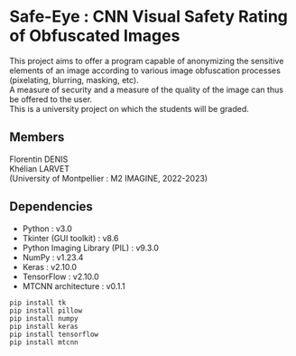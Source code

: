 # Safe-Eye : CNN Visual Safety Rating of Obfuscated Images
This project aims to offer a program capable of anonymizing the sensitive elements of an image according to various image obfuscation processes (pixelating, blurring, masking, etc).  
A measure of security and a measure of the quality of the image can thus be offered to the user.  
This is a university project on which the students will be graded.

## Members
Florentin DENIS  
Khélian LARVET  
(University of Montpellier : M2 IMAGINE, 2022-2023)

## Dependencies
- Python : v3.0
- Tkinter (GUI toolkit) : v8.6
- Python Imaging Library (PIL) : v9.3.0
- NumPy : v1.23.4
- Keras : v2.10.0
- TensorFlow : v2.10.0
- MTCNN architecture : v0.1.1

```console
pip install tk
pip install pillow  
pip install numpy  
pip install keras  
pip install tensorflow
pip install mtcnn
```